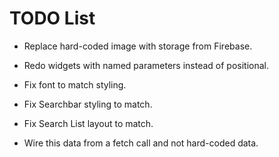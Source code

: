 # TODO List

* Replace hard-coded image with storage from Firebase.

* Redo widgets with named parameters instead of positional.

* Fix font to match styling.

* Fix Searchbar styling to match.

* Fix Search List layout to match.

* Wire this data from a fetch call and not hard-coded data.
